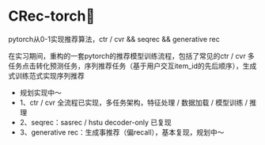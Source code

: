 # CRec-torch🚗
pytorch从0-1实现推荐算法，ctr / cvr &amp;&amp; seqrec &amp;&amp; generative rec

在实习期间，重构的一套pytorch的推荐模型训练流程，包括了常见的ctr / cvr 多任务点击转化预测任务，序列推荐任务（基于用户交互item_id的先后顺序），生成式训练范式实现序列推荐

- 规划实现中～
- 1、ctr / cvr 全流程已实现，多任务架构，特征处理 / 数据加载 / 模型训练 / 推理
- 2、seqrec：sasrec / hstu decoder-only 已复现
- 3、generative rec：生成事推荐（偏recall），基本复现，规划中～
